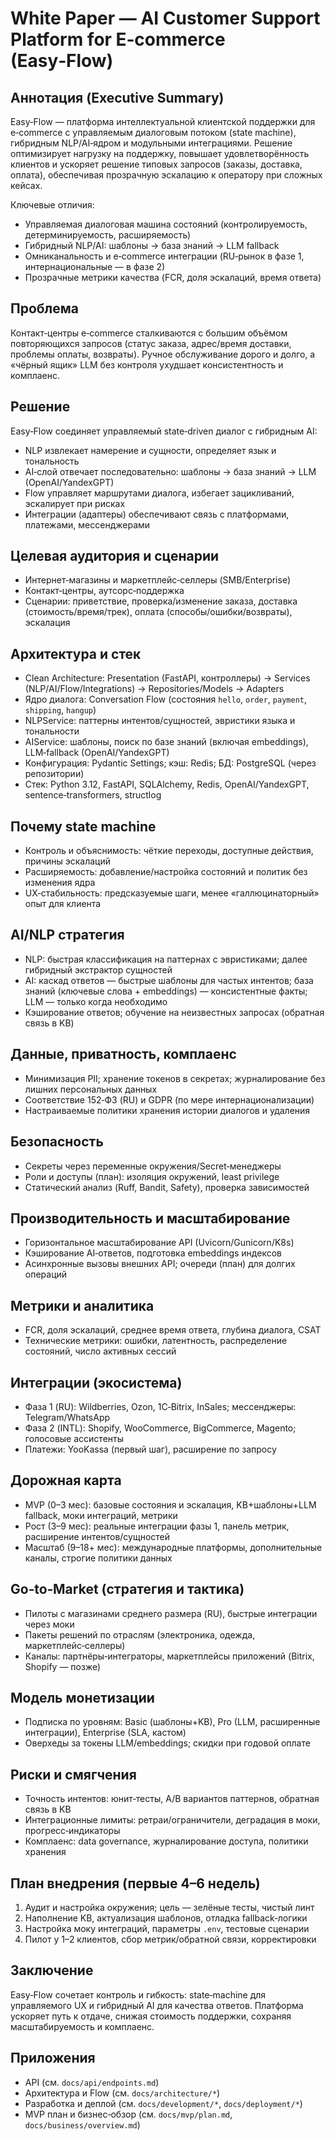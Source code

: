 # White Paper — AI Customer Support Platform for E‑commerce (Easy‑Flow)

## Аннотация (Executive Summary)
Easy‑Flow — платформа интеллектуальной клиентской поддержки для e‑commerce с управляемым диалоговым потоком (state machine), гибридным NLP/AI‑ядром и модульными интеграциями. Решение оптимизирует нагрузку на поддержку, повышает удовлетворённость клиентов и ускоряет решение типовых запросов (заказы, доставка, оплата), обеспечивая прозрачную эскалацию к оператору при сложных кейсах.

Ключевые отличия:
- Управляемая диалоговая машина состояний (контролируемость, детерминируемость, расширяемость)
- Гибридный NLP/AI: шаблоны → база знаний → LLM fallback
- Омниканальность и e‑commerce интеграции (RU‑рынок в фазе 1, интернациональные — в фазе 2)
- Прозрачные метрики качества (FCR, доля эскалаций, время ответа)

## Проблема
Контакт‑центры e‑commerce сталкиваются с большим объёмом повторяющихся запросов (статус заказа, адрес/время доставки, проблемы оплаты, возвраты). Ручное обслуживание дорого и долго, а «чёрный ящик» LLM без контроля ухудшает консистентность и комплаенс.

## Решение
Easy‑Flow соединяет управляемый state‑driven диалог с гибридным AI:
- NLP извлекает намерение и сущности, определяет язык и тональность
- AI‑слой отвечает последовательно: шаблоны → база знаний → LLM (OpenAI/YandexGPT)
- Flow управляет маршрутами диалога, избегает зацикливаний, эскалирует при рисках
- Интеграции (адаптеры) обеспечивают связь с платформами, платежами, мессенджерами

## Целевая аудитория и сценарии
- Интернет‑магазины и маркетплейс‑селлеры (SMB/Enterprise)
- Контакт‑центры, аутсорс‑поддержка
- Сценарии: приветствие, проверка/изменение заказа, доставка (стоимость/время/трек), оплата (способы/ошибки/возвраты), эскалация

## Архитектура и стек
- Clean Architecture: Presentation (FastAPI, контроллеры) → Services (NLP/AI/Flow/Integrations) → Repositories/Models → Adapters
- Ядро диалога: Conversation Flow (состояния `hello`, `order`, `payment`, `shipping`, `hangup`)
- NLPService: паттерны интентов/сущностей, эвристики языка и тональности
- AIService: шаблоны, поиск по базе знаний (включая embeddings), LLM‑fallback (OpenAI/YandexGPT)
- Конфигурация: Pydantic Settings; кэш: Redis; БД: PostgreSQL (через репозитории)
- Стек: Python 3.12, FastAPI, SQLAlchemy, Redis, OpenAI/YandexGPT, sentence‑transformers, structlog

## Почему state machine
- Контроль и объяснимость: чёткие переходы, доступные действия, причины эскалаций
- Расширяемость: добавление/настройка состояний и политик без изменения ядра
- UX‑стабильность: предсказуемые шаги, менее «галлюцинаторный» опыт для клиента

## AI/NLP стратегия
- NLP: быстрая классификация на паттернах с эвристиками; далее гибридный экстрактор сущностей
- AI: каскад ответов — быстрые шаблоны для частых интентов; база знаний (ключевые слова + embeddings) — консистентные факты; LLM — только когда необходимо
- Кэширование ответов; обучение на неизвестных запросах (обратная связь в KB)

## Данные, приватность, комплаенс
- Минимизация PII; хранение токенов в секретах; журналирование без лишних персональных данных
- Соответствие 152‑ФЗ (RU) и GDPR (по мере интернационализации)
- Настраиваемые политики хранения истории диалогов и удаления

## Безопасность
- Секреты через переменные окружения/Secret‑менеджеры
- Роли и доступы (план): изоляция окружений, least privilege
- Статический анализ (Ruff, Bandit, Safety), проверка зависимостей

## Производительность и масштабирование
- Горизонтальное масштабирование API (Uvicorn/Gunicorn/K8s)
- Кэширование AI‑ответов, подготовка embeddings индексов
- Асинхронные вызовы внешних API; очереди (план) для долгих операций

## Метрики и аналитика
- FCR, доля эскалаций, среднее время ответа, глубина диалога, CSAT
- Технические метрики: ошибки, латентность, распределение состояний, число активных сессий

## Интеграции (экосистема)
- Фаза 1 (RU): Wildberries, Ozon, 1C‑Bitrix, InSales; мессенджеры: Telegram/WhatsApp
- Фаза 2 (INTL): Shopify, WooCommerce, BigCommerce, Magento; голосовые ассистенты
- Платежи: YooKassa (первый шаг), расширение по запросу

## Дорожная карта
- MVP (0–3 мес): базовые состояния и эскалация, KB+шаблоны+LLM fallback, моки интеграций, метрики
- Рост (3–9 мес): реальные интеграции фазы 1, панель метрик, расширение интентов/сущностей
- Масштаб (9–18+ мес): международные платформы, дополнительные каналы, строгие политики данных

## Go‑to‑Market (стратегия и тактика)
- Пилоты с магазинами среднего размера (RU), быстрые интеграции через моки
- Пакеты решений по отраслям (электроника, одежда, маркетплейс‑селлеры)
- Каналы: партнёры‑интеграторы, маркетплейсы приложений (Bitrix, Shopify — позже)

## Модель монетизации
- Подписка по уровням: Basic (шаблоны+KB), Pro (LLM, расширенные интеграции), Enterprise (SLA, кастом)
- Оверхеды за токены LLM/embeddings; скидки при годовой оплате

## Риски и смягчения
- Точность интентов: юнит‑тесты, A/B вариантов паттернов, обратная связь в KB
- Интеграционные лимиты: ретраи/ограничители, деградация в моки, прогресс‑индикаторы
- Комплаенс: data governance, журналирование доступа, политики хранения

## План внедрения (первые 4–6 недель)
1. Аудит и настройка окружения; цель — зелёные тесты, чистый линт
2. Наполнение KB, актуализация шаблонов, отладка fallback‑логики
3. Настройка моку интеграций, параметры `.env`, тестовые сценарии
4. Пилот у 1–2 клиентов, сбор метрик/обратной связи, корректировки

## Заключение
Easy‑Flow сочетает контроль и гибкость: state‑machine для управляемого UX и гибридный AI для качества ответов. Платформа ускоряет путь к отдаче, снижая стоимость поддержки, сохраняя масштабируемость и комплаенс.

## Приложения
- API (см. `docs/api/endpoints.md`)
- Архитектура и Flow (см. `docs/architecture/*`)
- Разработка и деплой (см. `docs/development/*`, `docs/deployment/*`)
- MVP план и бизнес‑обзор (см. `docs/mvp/plan.md`, `docs/business/overview.md`)
